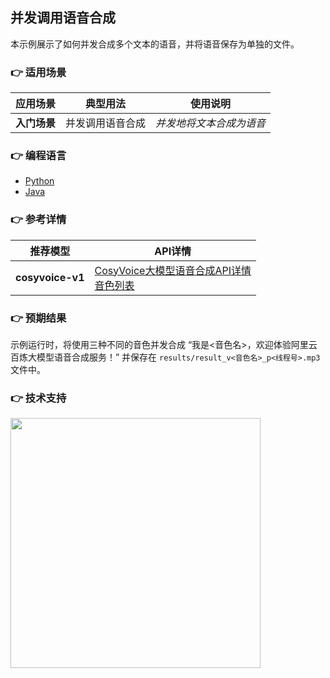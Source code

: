 [comment]: # (title and brief introduction of the sample)
## 并发调用语音合成
本示例展示了如何并发合成多个文本的语音，并将语音保存为单独的文件。

[comment]: # (list of scenarios of the sample)
### :point_right: 适用场景

| 应用场景 | 典型用法 | 使用说明 |
| ----- | ----- | ----- |
| **入门场景**| 并发调用语音合成	 | *并发地将文本合成为语音*  |

[comment]: # (supported programming languages of the sample)
### :point_right: 编程语言
- [Python](./python)
- [Java](./java)

[comment]: # (model and interface of the sample)
### :point_right: 参考详情
| 推荐模型 | API详情 |
| --- | --- |
| **cosyvoice-v1** | [CosyVoice大模型语音合成API详情](https://help.aliyun.com/zh/model-studio/developer-reference/api-details-25) <br> [音色列表](https://help.aliyun.com/zh/model-studio/developer-reference/model-list-1)|

### :point_right: 预期结果

示例运行时，将使用三种不同的音色并发合成 “我是<音色名>，欢迎体验阿里云百炼大模型语音合成服务！” 并保存在 `results/result_v<音色名>_p<线程号>.mp3` 文件中。

[comment]: # (technical support of the sample)
### :point_right: 技术支持
<img src="https://dashscope.oss-cn-beijing.aliyuncs.com/samples/audio/group.png" width="400"/>
